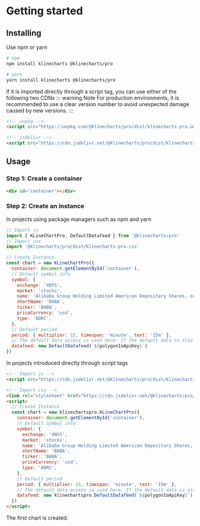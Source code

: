 # Getting started

## Installing
Use npm or yarn
```bash
# npm
npm install klinecharts @klinecharts/pro

# yarn
yarn install klinecharts @klinecharts/pro
```
If it is imported directly through a script tag, you can use either of the following two CDNs
::: warning Note
For production environments, it is recommended to use a clear version number to avoid unexpected damage caused by new versions.
:::

```html
<!-- unpkg -->
<script src="https://unpkg.com/@klinecharts/pro/dist/klinecharts-pro.umd.js"></script>

<!-- jsdelivr -->
<script src="https://cdn.jsdelivr.net/@klinecharts/pro/dist/klinecharts-pro.umd.js"></script>
```

## Usage
### Step 1: Create a container
```html
<div id="container"></div>
```
### Step 2: Create an instance
In projects using package managers such as npm and yarn
```javascript
// Import js
import { KLineChartPro, DefaultDatafeed } from '@klinecharts/pro'
// Import css
import '@klinecharts/pro/dist/klinecharts-pro.css'

// Create Instance
const chart = new KLineChartPro({
  container: document.getElementById('container'),
  // Default symbol info
  symbol: {
    exchange: 'XNYS',
    market: 'stocks',
    name: 'Alibaba Group Holding Limited American Depositary Shares, each represents eight Ordinary Shares',
    shortName: 'BABA',
    ticker: 'BABA',
    priceCurrency: 'usd',
    type: 'ADRC',
  },
  // Default period
  period: { multiplier: 15, timespan: 'minute', text: '15m' },
  // The default data access is used here. If the default data is also used in actual use, you need to go to the https://polygon.io/ apply for API key
  datafeed: new DefaultDatafeed(`${polygonIoApiKey}`)
})
```

In projects introduced directly through script tags
```html
<!-- Import js -->
<script src="https://cdn.jsdelivr.net/@klinecharts/pro/dist/klinecharts-pro.umd.js"></script>

<!-- Import css -->
<link rel="stylesheet" href="https://cdn.jsdelivr.net/@klinecharts/pro/dist/klinecharts-pro.css"/>
<script>
  // Create Instance
  const chart = new klinechartspro.KLineChartPro({
    container: document.getElementById('container'),
    // Default symbol info
    symbol: {
      exchange: 'XNYS',
      market: 'stocks',
      name: 'Alibaba Group Holding Limited American Depositary Shares, each represents eight Ordinary Shares',
      shortName: 'BABA',
      ticker: 'BABA',
      priceCurrency: 'usd',
      type: 'ADRC',
    },
    // Default period
    period: { multiplier: 15, timespan: 'minute', text: '15m' },
    // The default data access is used here. If the default data is also used in actual use, you need to go to the https://polygon.io/ apply for API key
    datafeed: new klinechartspro.DefaultDatafeed(`${polygonIoApiKey}`)
  })
</script>
```
The first chart is created.

